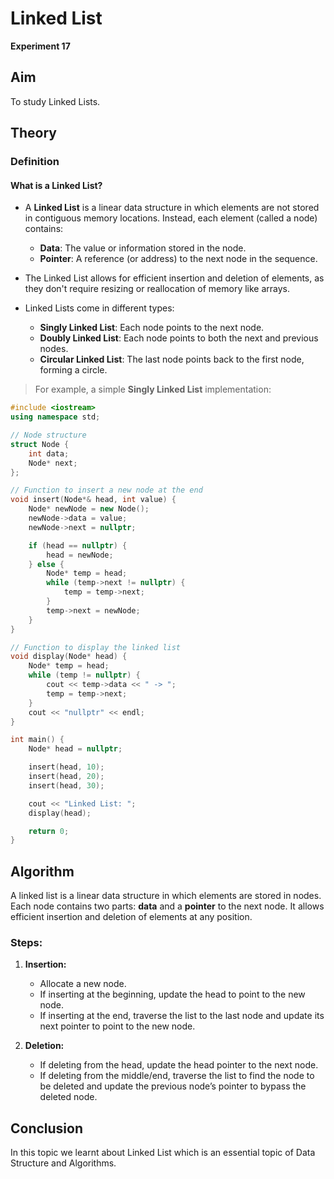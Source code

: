 # Linked List

**Experiment 17**

## Aim  
To study Linked Lists.

## Theory  
### Definition  
#### What is a Linked List?
- A **Linked List** is a linear data structure in which elements are not stored in contiguous memory locations. Instead, each element (called a node) contains:
  - **Data**: The value or information stored in the node.
  - **Pointer**: A reference (or address) to the next node in the sequence.
  
- The Linked List allows for efficient insertion and deletion of elements, as they don't require resizing or reallocation of memory like arrays.

- Linked Lists come in different types:
  - **Singly Linked List**: Each node points to the next node.
  - **Doubly Linked List**: Each node points to both the next and previous nodes.
  - **Circular Linked List**: The last node points back to the first node, forming a circle.

> For example, a simple **Singly Linked List** implementation:

```cpp
#include <iostream>
using namespace std;

// Node structure
struct Node {
    int data;
    Node* next;
};

// Function to insert a new node at the end
void insert(Node*& head, int value) {
    Node* newNode = new Node();
    newNode->data = value;
    newNode->next = nullptr;

    if (head == nullptr) {
        head = newNode;
    } else {
        Node* temp = head;
        while (temp->next != nullptr) {
            temp = temp->next;
        }
        temp->next = newNode;
    }
}

// Function to display the linked list
void display(Node* head) {
    Node* temp = head;
    while (temp != nullptr) {
        cout << temp->data << " -> ";
        temp = temp->next;
    }
    cout << "nullptr" << endl;
}

int main() {
    Node* head = nullptr;

    insert(head, 10);
    insert(head, 20);
    insert(head, 30);

    cout << "Linked List: ";
    display(head);

    return 0;
}
```

## Algorithm

A linked list is a linear data structure in which elements are stored in nodes. Each node contains two parts: **data** and a **pointer** to the next node. It allows efficient insertion and deletion of elements at any position.

### Steps:

1. **Insertion:**
   - Allocate a new node.
   - If inserting at the beginning, update the head to point to the new node.
   - If inserting at the end, traverse the list to the last node and update its next pointer to point to the new node.

2. **Deletion:**
   - If deleting from the head, update the head pointer to the next node.
   - If deleting from the middle/end, traverse the list to find the node to be deleted and update the previous node’s pointer to bypass the deleted node.

     
## Conclusion 
In this topic we learnt about Linked List which is an essential topic of Data Structure and Algorithms.
